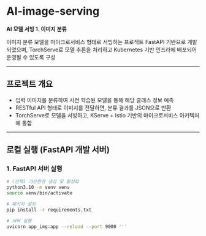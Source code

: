 # AI-image-serving  
**AI 모델 서빙 1. 이미지 분류**

이미지 분류 모델을 마이크로서비스 형태로 서빙하는 프로젝트
FastAPI 기반으로 개발되었으며, TorchServe로 모델 추론을 처리하고 Kubernetes 기반 인프라에 배포되어 운영될 수 있도록 구성

---

## 프로젝트 개요

- 입력 이미지를 분류하여 사전 학습된 모델을 통해 해당 클래스 정보 예측
- RESTful API 형태로 이미지를 전달하면, 분류 결과를 JSON으로 반환
- TorchServe로 모델을 서빙하고, KServe + Istio 기반의 마이크로서비스 아키텍처에 통합

---

## 로컬 실행 (FastAPI 개발 서버)

### 1. FastAPI 서버 실행

```bash
# (선택) 가상환경 생성 및 활성화
python3.10 -m venv venv
source venv/bin/activate

# 패키지 설치
pip install -r requirements.txt

# 서버 실행
uvicorn app_img:app --reload --port 9000 '''


